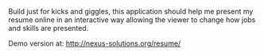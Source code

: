 Build just for kicks and giggles, this application should help me present my resume online in an interactive way allowing the viewer to change how jobs and skills are presented.

Demo version at: <http://nexus-solutions.org/resume/>

